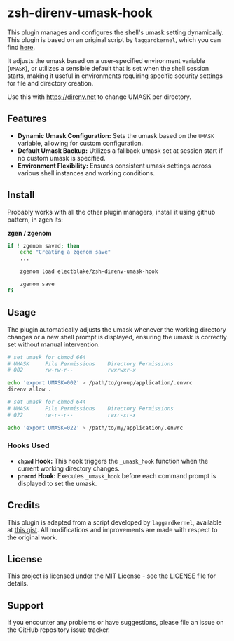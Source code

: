 # zsh-direnv-umask-hook

This plugin manages and configures the shell's umask setting dynamically. This plugin is based on an original script by `laggardkernel`, which you can find [here](https://gist.github.com/laggardkernel/38566f4473068c065f1a1ef15e6e1b4a).

It adjusts the umask based on a user-specified environment variable (`UMASK`), or utilizes a sensible default that is set when the shell session starts, making it useful in environments requiring specific security settings for file and directory creation.

Use this with <https://direnv.net> to change UMASK per directory.

## Features

- **Dynamic Umask Configuration:** Sets the umask based on the `UMASK` variable, allowing for custom configuration.
- **Default Umask Backup:** Utilizes a fallback umask set at session start if no custom umask is specified.
- **Environment Flexibility:** Ensures consistent umask settings across various shell instances and working conditions.

## Install

Probably works with all the other plugin managers, install it using github pattern, in zgen its:

**zgen / zgenom**
```sh
if ! zgenom saved; then
    echo "Creating a zgenom save"
    ...

    zgenom load electblake/zsh-direnv-umask-hook

    zgenom save
fi
```

## Usage

The plugin automatically adjusts the umask whenever the working directory changes or a new shell prompt is displayed, ensuring the umask is correctly set without manual intervention.

```bash
# set umask for chmod 664
# UMASK     File Permissions    Directory Permissions
# 002       rw-rw-r--           rwxrwxr-x

echo 'export UMASK=002' > /path/to/group/application/.envrc
direnv allow .

# set umask for chmod 644
# UMASK     File Permissions    Directory Permissions
# 022       rw-r--r--           rwxr-xr-x

echo 'export UMASK=022' > /path/to/my/application/.envrc

```

### Hooks Used

- **`chpwd` Hook:** This hook triggers the `_umask_hook` function when the current working directory changes.
- **`precmd` Hook:** Executes `_umask_hook` before each command prompt is displayed to set the umask.

## Credits

This plugin is adapted from a script developed by `laggardkernel`, available at [this gist](https://gist.github.com/laggardkernel/38566f4473068c065f1a1ef15e6e1b4a). All modifications and improvements are made with respect to the original work.

## License

This project is licensed under the MIT License - see the LICENSE file for details.

## Support

If you encounter any problems or have suggestions, please file an issue on the GitHub repository issue tracker.


